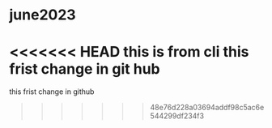 # june2023
<<<<<<< HEAD
this is from cli
this frist change in git hub
=======

this frist change in github
>>>>>>> 48e76d228a03694addf98c5ac6e544299df234f3
